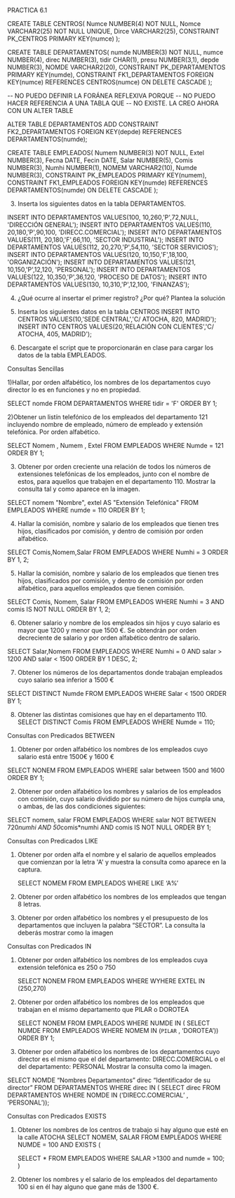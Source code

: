 

PRACTICA 6.1


CREATE TABLE CENTROS(
  Numce NUMBER(4) NOT NULL,
  Nomce VARCHAR2(25) NOT NULL UNIQUE,
  Dirce VARCHAR2(25),
  CONSTRAINT PK_CENTROS PRIMARY KEY(numce)
);

CREATE TABLE DEPARTAMENTOS(
  numde NUMBER(3) NOT NULL,
  numce NUMBER(4),
  direc NUMBER(3),
  tidir CHAR(1),
  presu NUMBER(3,1),
  depde NUMBER(3),
  NOMDE VARCHAR2(20),
  CONSTRAINT PK_DEPARTAMENTOS PRIMARY KEY(numde),
  CONSTRAINT FK1_DEPARTAMENTOS FOREIGN KEY(numce)
    REFERENCES CENTROS(numce)
    ON DELETE CASCADE
);

-- NO PUEDO DEFINIR LA FORÁNEA REFLEXIVA PORQUE
-- NO PUEDO HACER REFERENCIA A UNA TABLA QUE
-- NO EXISTE. LA CREO AHORA CON UN ALTER TABLE


ALTER TABLE DEPARTAMENTOS
ADD CONSTRAINT FK2_DEPARTAMENTOS
FOREIGN KEY(depde)
REFERENCES DEPARTAMENTOS(numde);


CREATE TABLE EMPLEADOS(
  Numem NUMBER(3) NOT NULL,
  Extel NUMBER(3),
  Fecna DATE,
  Fecin DATE,
  Salar NUMBER(5),
  Comis NUMBER(3),
  Numhi NUMBER(1),
  NOMEM VARCHAR2(10),
  Numde NUMBER(3),
  CONSTRAINT PK_EMPLEADOS PRIMARY KEY(numem),
  CONSTRAINT FK1_EMPLEADOS FOREIGN KEY(numde)
    REFERENCES DEPARTAMENTOS(numde)
    ON DELETE CASCADE
);


3) Inserta los siguientes datos en la tabla DEPARTAMENTOS.

INSERT INTO DEPARTAMENTOS
VALUES(100, 10,260,'P',72,NULL, 'DIRECCIÓN GENERAL');
INSERT INTO DEPARTAMENTOS
VALUES(110, 20,180,'P',90,100, 'DIRECC.COMERCIAL');
INSERT INTO DEPARTAMENTOS
VALUES(111, 20,180,'F',66,110, 'SECTOR INDUSTRIAL');
INSERT INTO DEPARTAMENTOS
VALUES(112, 20,270,'P',54,110, 'SECTOR SERVICIOS');
INSERT INTO DEPARTAMENTOS
VALUES(120, 10,150,'F',18,100, 'ORGANIZACIÓN');
INSERT INTO DEPARTAMENTOS
VALUES(121, 10,150,'P',12,120, 'PERSONAL');
INSERT INTO DEPARTAMENTOS
VALUES(122, 10,350,'P',36,120, 'PROCESO DE DATOS');
INSERT INTO DEPARTAMENTOS
VALUES(130, 10,310,'P',12,100, 'FINANZAS');

4) ¿Qué ocurre al insertar el primer registro? ¿Por qué? Plantea la solución


5) Inserta los siguientes datos en la tabla CENTROS
INSERT INTO CENTROS VALUES(10,'SEDE CENTRAL','C/ ATOCHA, 820, MADRID');
INSERT INTO CENTROS VALUES(20,'RELACIÓN CON CLIENTES','C/ ATOCHA, 405, MADRID');


6) Descargate el script que te proporcionarán en clase para cargar los datos de la tabla EMPLEADOS.
















Consultas Sencillas 

1)Hallar, por orden alfabético, los nombres de los departamentos cuyo director lo es en funciones y no en propiedad.

SELECT nomde
FROM DEPARTAMENTOS
WHERE tidir = 'F'
ORDER BY 1;


2)Obtener un listín telefónico de los empleados del departamento 121 incluyendo nombre de empleado, número de empleado y extensión telefónica. Por orden alfabético.

SELECT Nomem , Numem , Extel
FROM EMPLEADOS
WHERE Numde = 121
ORDER BY 1;


3) Obtener por orden creciente una relación de todos los números de extensiones telefónicas de los empleados, junto con el nombre de estos, para aquellos que trabajen en el departamento 110. Mostrar la consulta tal y como aparece en la imagen.

SELECT nomem "Nombre", extel AS "Extensión Telefónica"
FROM EMPLEADOS
WHERE numde = 110
ORDER BY 1;

4) Hallar la comisión, nombre y salario de los empleados que tienen tres hijos, clasificados por comisión, y dentro de comisión por orden alfabético.

SELECT Comis,Nomem,Salar
FROM EMPLEADOS
WHERE Numhi = 3
ORDER BY 1, 2;

5) Hallar la comisión, nombre y salario de los empleados que tienen tres hijos, clasificados por comisión, y dentro de comisión por orden alfabético, para aquellos empleados que tienen comisión.

SELECT Comis, Nomem, Salar
FROM EMPLEADOS
WHERE Numhi = 3 AND comis IS NOT NULL
ORDER BY 1, 2;



6) Obtener salario y nombre de los empleados sin hijos y cuyo salario es mayor que 1200 y menor que 1500 €. Se obtendrán por orden decreciente de salario y por orden alfabético dentro de salario.

SELECT Salar,Nomem
FROM EMPLEADOS
WHERE Numhi = 0 AND salar > 1200 AND salar < 1500
ORDER BY 1 DESC, 2;


7) Obtener los números de los departamentos donde trabajan empleados cuyo salario sea inferior a 1500 €

SELECT DISTINCT Numde
FROM EMPLEADOS
WHERE Salar < 1500
ORDER BY 1;


8) Obtener las distintas comisiones que hay en el departamento 110.
SELECT DISTINCT Comis
FROM EMPLEADOS
WHERE Numde = 110;

Consultas con Predicados BETWEEN

1) Obtener por orden alfabético los nombres de los empleados cuyo salario está entre 1500€ y 1600 €

SELECT NONEM 
FROM EMPLEADOS
WHERE salar between 1500 and 1600
	ORDER BY 1;



2) Obtener por orden alfabético los nombres y salarios de los empleados con comisión,
	cuyo salario dividido por su número de hijos cumpla una, o ambas, de las dos 	condiciones
	siguientes:


SELECT nomem, salar
FROM EMPLEADOS
WHERE salar NOT BETWEEN 720*numhi AND 50*comis*numhi
AND comis IS NOT NULL
ORDER BY 1; 










Consultas con Predicados LIKE 


1) Obtener por orden alfa el nombre y el salario de aquellos empleados que comienzan por
	la letra 'A' y muestra la consulta como aparece en la captura.

	SELECT NOMEM
	FROM EMPLEADOS
	WHERE LIKE ‘A%’


2) Obtener por orden alfabético los nombres de los empleados que tengan 8 letras.

3) Obtener por orden alfabético los nombres y el presupuesto de los departamentos que incluyen la palabra “SECTOR”. La consulta la deberás mostrar como la imagen

Consultas con Predicados IN 

1) Obtener por orden alfabético los nombres de los empleados cuya extensión telefónica es
	250 o 750

	SELECT NONEM
	FROM EMPLEADOS
	WHERE
	WYHERE EXTEL IN (250,270)



2) Obtener por orden alfabético los nombres de los empleados que trabajan en el mismo
	departamento que PILAR o DOROTEA

	SELECT NONEM
	FROM EMPLEADOS
	WHERE NUMDE IN (
		SELECT NUMDE
		FROM EMPLEADOS
		WHERE NOMEM IN (`PILAR` , ‘DOROTEA’))
		ORDER BY 1;












3) Obtener por orden alfabético los nombres de los departamentos cuyo director es el
mismo que el del departamento: DIRECC.COMERCIAL o el del departamento:
PERSONAL Mostrar la consulta como la imagen.

SELECT NOMDE “Nombres Departamentos” direc “Identificador de su director”
FROM DEPARTAMENTOS
WHERE direc IN (
	SELECT direc 
	FROM DEPARTAMENTOS
	WHERE NOMDE IN (‘DIRECC.COMERCIAL’ , ‘PERSONAL’));

Consultas con Predicados EXISTS 
1) Obtener los nombres de los centros de trabajo si hay alguno que esté en la calle
ATOCHA
SELECT NOMEM, SALAR
FROM EMPLEADOS
WHERE NUMDE = 100 AND EXISTS (

	SELECT *
	FROM EMPLEADOS
	WHERE SALAR >1300 and numde = 100;
	)

2) Obtener los nombres y el salario de los empleados del departamento 100 si en él hay
alguno que gane más de 1300 €. 
